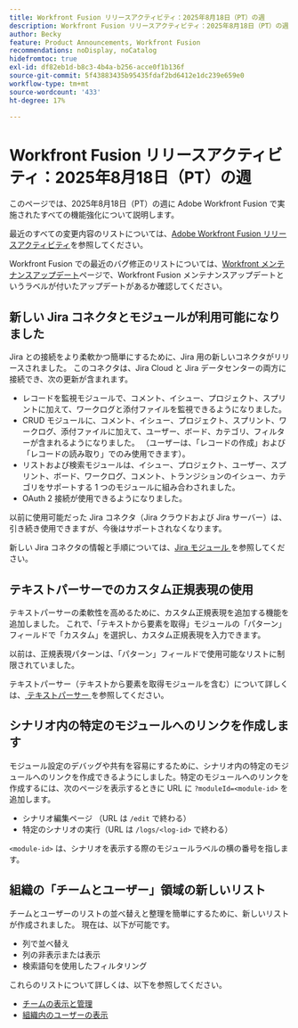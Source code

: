 ```yaml
---
title: Workfront Fusion リリースアクティビティ：2025年8月18日（PT）の週
description: Workfront Fusion リリースアクティビティ：2025年8月18日（PT）の週
author: Becky
feature: Product Announcements, Workfront Fusion
recommendations: noDisplay, noCatalog
hidefromtoc: true
exl-id: df82eb1d-b8c3-4b4a-b256-acce0f1b136f
source-git-commit: 5f43883435b95435fdaf2bd6412e1dc239e659e0
workflow-type: tm+mt
source-wordcount: '433'
ht-degree: 17%

---
```


# Workfront Fusion リリースアクティビティ：2025年8月18日（PT）の週

このページでは、2025年8月18日（PT）の週に Adobe Workfront Fusion で実施されたすべての機能強化について説明します。

最近のすべての変更内容のリストについては、[Adobe Workfront Fusion リリースアクティビティ](/help/workfront-fusion/fusion-product-releases/fusion-release-activity.md)を参照してください。

Workfront Fusion での最近のバグ修正のリストについては、[Workfront メンテナンスアップデート](https://experienceleague.adobe.com/ja/docs/workfront-known-issues/releases/current-updates)ページで、Workfront Fusion メンテナンスアップデートというラベルが付いたアップデートがあるか確認してください。

## 新しい Jira コネクタとモジュールが利用可能になりました

Jira との接続をより柔軟かつ簡単にするために、Jira 用の新しいコネクタがリリースされました。 このコネクタは、Jira Cloud と Jira データセンターの両方に接続でき、次の更新が含まれます。

* レコードを監視モジュールで、コメント、イシュー、プロジェクト、スプリントに加えて、ワークログと添付ファイルを監視できるようになりました。
* CRUD モジュールに、コメント、イシュー、プロジェクト、スプリント、ワークログ、添付ファイルに加えて、ユーザー、ボード、カテゴリ、フィルターが含まれるようになりました。 （ユーザーは、「レコードの作成」および「レコードの読み取り」でのみ使用できます）。
* リストおよび検索モジュールは、イシュー、プロジェクト、ユーザー、スプリント、ボード、ワークログ、コメント、トランジションのイシュー、カテゴリをサポートする 1 つのモジュールに組み合わされました。
* OAuth 2 接続が使用できるようになりました。

以前に使用可能だった Jira コネクタ（Jira クラウドおよび Jira サーバー）は、引き続き使用できますが、今後はサポートされなくなります。

新しい Jira コネクタの情報と手順については、[Jira モジュール ](/help/workfront-fusion/references/apps-and-modules/third-party-connectors/jira-modules-new.md) を参照してください。

## テキストパーサーでのカスタム正規表現の使用

テキストパーサーの柔軟性を高めるために、カスタム正規表現を追加する機能を追加しました。 これで、「テキストから要素を取得」モジュールの「パターン」フィールドで「カスタム」を選択し、カスタム正規表現を入力できます。

以前は、正規表現パターンは、「パターン」フィールドで使用可能なリストに制限されていました。

テキストパーサー（テキストから要素を取得モジュールを含む）について詳しくは、[ テキストパーサー ](/help/workfront-fusion/references/apps-and-modules/tools-and-transformers/text-parser.md) を参照してください。

## シナリオ内の特定のモジュールへのリンクを作成します

モジュール設定のデバッグや共有を容易にするために、シナリオ内の特定のモジュールへのリンクを作成できるようにしました。特定のモジュールへのリンクを作成するには、次のページを表示するときに URL に `?moduleId=<module-id>` を追加します。

* シナリオ編集ページ （URL は `/edit` で終わる）
* 特定のシナリオの実行（URL は `/logs/<log-id>` で終わる）

`<module-id>` は、シナリオを表示する際のモジュールラベルの横の番号を指します。

## 組織の「チームとユーザー」領域の新しいリスト

チームとユーザーのリストの並べ替えと整理を簡単にするために、新しいリストが作成されました。 現在は、以下が可能です。

* 列で並べ替え
* 列の非表示または表示
* 検索語句を使用したフィルタリング

これらのリストについて詳しくは、以下を参照してください。

* [チームの表示と管理](/help/workfront-fusion/set-up-and-manage-workfront-fusion/set-up-and-manage-orgs-and-teams/manage-users-and-teams/view-and-manage-teams.md)
* [組織内のユーザーの表示](/help/workfront-fusion/set-up-and-manage-workfront-fusion/set-up-and-manage-orgs-and-teams/manage-users-and-teams/view-users-in-an-org.md)
